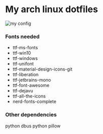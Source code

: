 # My arch linux dotfiles
![my config](https://cdn.discordapp.com/attachments/643378516754300958/823461356035506226/unknown.png)
### Fonts needed
* ttf-ms-fonts
* ttf-win10
* ttf-windows
* ttf-unifont
* ttf-material-design-icons-git
* ttf-liberation
* ttf-jetbrains-mono
* ttf-font-awesome
* ttf-dejavu
* ttf-all-the-icons
* nerd-fonts-complete
### Other dependencies
python dbus
python pillow
